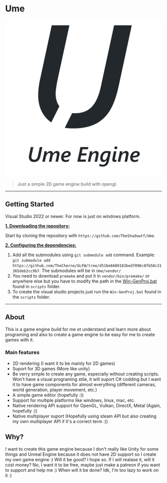 # Ume

![alt text](logo.png)

> Just a simple 2D game engine build with opengl.

***

## Getting Started

Visual Studio 2022 or newer. For now is just on windows platform. 

<ins>**1. Downloading the repository:**</ins>

Start by cloning the repository with `https://github.com/TheShadowtf/Ume`.

<ins>**2. Configuring the dependencies:**</ins>

1. Add all the submodules using `git submodule add` command. Example: `git submodule add https://github.com/TheCherno/GLFW/tree/d516e6680183bed7096c8fb58c31365deb2cc9b7`. The submodules will be in `Ume/vendor/`
2. You need to download `premake` and put it in `vendor/bin/premake/` or anywhere else but you have to modify the path in the [Win-GenProj.bat](https://github.com/TheShadowtf/Ume/blob/dev/scripts/Win-GenProj.bat) found in `scripts` folder.
3. To create the visual studio projects just run the `Win-GenProj.bat` found in the `scripts` folder.

***

## About

This is a game engine build for me ot understand and learn more about programing and also to create a game engine to be easy for me to create games with it.

### Main features

- 2D rendering (I want it to be mainly for 2D games)
- Suport for 3D games (More like unity)
- Be verry simple to create any game, especially without creating scripts. Won't have a visual programing stile, it will suport C# codding but I want it to have game components for almost everything (different cameras, world generation, player movement, etc.)
- A simple game editor (hopefully :))
- Support for multiple platforms like windows, linux, mac, etc.
- Native rendering API support for OpenGL, Vulkan, DirectX, Metal (Again, hopefully :))
- Native multiplayer suport (Hopefully using steam API but also creating my own multiplayer API if it's a correct term :))

## Why?

I want to create this game engine because I don't really like Unity for some things and Unreal Engine because it does not have 2D support so I create my own game engine :)
Will it be good? I hope so.
If I will realase it, will it cost money? No, I want it to be free, maybe just make a patreon if you want to support and help me :)
When will it be done? Idk, I'm too lazy to work on it :)